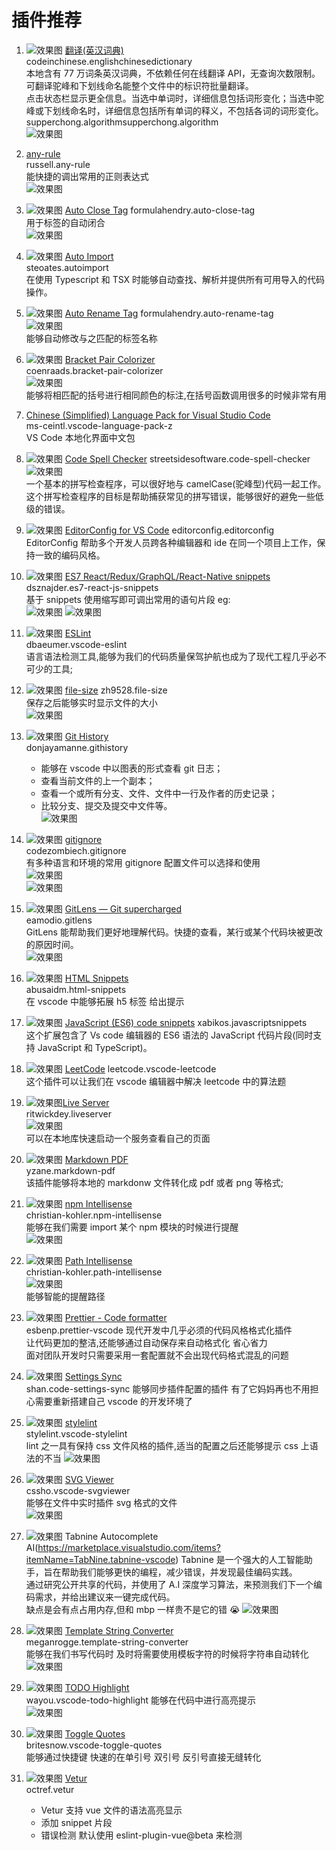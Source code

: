 # 插件推荐

1. ![效果图](https://raw.githubusercontent.com/FE-ng/picGo/main/blog/Microsoft.VisualStudio.Services.Icons.Default ':class=image30') [翻译(英汉词典)](https://marketplace.visualstudio.com/items?itemName=CodeInChinese.EnglishChineseDictionary)  
   codeinchinese.englishchinesedictionary  
   本地含有 77 万词条英汉词典，不依赖任何在线翻译 API，无查询次数限制。可翻译驼峰和下划线命名能整个文件中的标识符批量翻译。  
   点击状态栏显示更全信息。当选中单词时，详细信息包括词形变化；当选中驼峰或下划线命名时，详细信息包括所有单词的释义，不包括各词的词形变化。  
   supperchong.algorithmsupperchong.algorithm  
   ![效果图](https://raw.githubusercontent.com/FE-ng/picGo/main/blog/20210518143235.png ':class=image800')
2. [any-rule](https://marketplace.visualstudio.com/items?itemName=russell.any-rule)  
   russell.any-rule  
   能快捷的调出常用的正则表达式  
   ![效果图](https://raw.githubusercontent.com/FE-ng/picGo/main/blog/16f8e01a684a0a18)
3. ![效果图](https://raw.githubusercontent.com/FE-ng/picGo/main/blog/8ae42633-a01e-460c-9ecd-df83ac13d360.png ':class=image60') [Auto Close Tag](https://marketplace.visualstudio.com/items?itemName=formulahendry.auto-close-tag)
   formulahendry.auto-close-tag  
   用于标签的自动闭合  
   ![效果图](https://raw.githubusercontent.com/FE-ng/picGo/main/blog/usage.gif ':class=image800')

4. ![效果图](https://raw.githubusercontent.com/FE-ng/picGo/main/blog/56873c37-18fe-4d4a-b3e4-d482c19aa0d1.png ':class=image30') [Auto Import](https://marketplace.visualstudio.com/items?itemName=steoates.autoimport)  
   steoates.autoimport  
   在使用 Typescript 和 TSX 时能够自动查找、解析并提供所有可用导入的代码操作。
5. ![效果图](https://raw.githubusercontent.com/FE-ng/picGo/main/blog/20210518144626.png ':class=image30') [Auto Rename Tag](https://marketplace.visualstudio.com/items?itemName=formulahendry.auto-rename-tag)
   formulahendry.auto-rename-tag  
   ![效果图](https://raw.githubusercontent.com/FE-ng/picGo/main/blog/20210518144653.png ':class=image800')  
   能够自动修改与之匹配的标签名称
6. ![效果图](https://raw.githubusercontent.com/FE-ng/picGo/main/blog/20210518144808.png ':class=image30') [Bracket Pair Colorizer](https://marketplace.visualstudio.com/items?itemName=CoenraadS.bracket-pair-colorizer)  
   coenraads.bracket-pair-colorizer  
   ![效果图](https://raw.githubusercontent.com/FE-ng/picGo/main/blog/20210518144924.png ':class=image400')  
   能够将相匹配的括号进行相同颜色的标注,在括号函数调用很多的时候非常有用
7. [Chinese (Simplified) Language Pack for Visual Studio Code](https://marketplace.visualstudio.com/items?itemName=MS-CEINTL.vscode-language-pack-zh-hans)  
   ms-ceintl.vscode-language-pack-z  
   VS Code 本地化界面中文包
8. ![效果图](https://raw.githubusercontent.com/FE-ng/picGo/main/blog/20210518145422.png ':class=image30') [Code Spell Checker](https://marketplace.visualstudio.com/items?itemName=streetsidesoftware.code-spell-checker)
   streetsidesoftware.code-spell-checker  
   ![效果图](https://raw.githubusercontent.com/FE-ng/picGo/main/blog/20210518145940.png ':class=image800')  
   一个基本的拼写检查程序，可以很好地与 camelCase(驼峰型)代码一起工作。  
   这个拼写检查程序的目标是帮助捕获常见的拼写错误，能够很好的避免一些低级的错误。
9. ![效果图](https://raw.githubusercontent.com/FE-ng/picGo/main/blog/20210518193159.png ':class=image30') [EditorConfig for VS Code](https://editorconfig.org/)
   editorconfig.editorconfig  
   EditorConfig 帮助多个开发人员跨各种编辑器和 ide 在同一个项目上工作，保持一致的编码风格。
10. ![效果图](https://raw.githubusercontent.com/FE-ng/picGo/main/blog/20210519111210.png ':class=image30') [ES7 React/Redux/GraphQL/React-Native snippets](https://marketplace.visualstudio.com/items?itemName=dsznajder.es7-react-js-snippets)  
    dsznajder.es7-react-js-snippets  
     基于 snippets 使用缩写即可调出常用的语句片段 eg:  
     ![效果图](https://raw.githubusercontent.com/FE-ng/picGo/main/blog/20210519113321.png ':class=image800')
    ![效果图](https://raw.githubusercontent.com/FE-ng/picGo/main/blog/20210519113342.png ':class=image400')
11. ![效果图](https://raw.githubusercontent.com/FE-ng/picGo/main/blog/20210519113638.png ':class=image30') [ESLint](https://marketplace.visualstudio.com/items?itemName=dbaeumer.vscode-eslint)  
    dbaeumer.vscode-eslint  
    语言语法检测工具,能够为我们的代码质量保驾护航也成为了现代工程几乎必不可少的工具;
12. ![效果图](https://raw.githubusercontent.com/FE-ng/picGo/main/blog/20210519113933.png ':class=image30') [file-size](https://marketplace.visualstudio.com/items?itemName=zh9528.file-size)
    zh9528.file-size  
    保存之后能够实时显示文件的大小  
    ![效果图](https://raw.githubusercontent.com/FE-ng/picGo/main/blog/20210519114038.png ':class=image800')
13. ![效果图](https://raw.githubusercontent.com/FE-ng/picGo/main/blog/20210519134016.png ':class=image30') [Git History](https://marketplace.visualstudio.com/items?itemName=donjayamanne.githistory)  
     donjayamanne.githistory
    - 能够在 vscode 中以图表的形式查看 git 日志；
    - 查看当前文件的上一个副本；
    - 查看一个或所有分支、文件、文件中一行及作者的历史记录；
    - 比较分支、提交及提交中文件等。  
      ![效果图](https://raw.githubusercontent.com/FE-ng/picGo/main/blog/gitLogv3.gif ':class=image800')
14. ![效果图](https://raw.githubusercontent.com/FE-ng/picGo/main/blog/20210519142348.png ':class=image30') [gitignore](https://marketplace.visualstudio.com/items?itemName=codezombiech.gitignore)  
     codezombiech.gitignore  
    有多种语言和环境的常用 gitignore 配置文件可以选择和使用  
    ![效果图](https://raw.githubusercontent.com/FE-ng/picGo/main/blog/20210519142706.png ':class=image400')  
    ![效果图](https://raw.githubusercontent.com/FE-ng/picGo/main/blog/20210519142632.png ':class=image400')
15. ![效果图](https://raw.githubusercontent.com/FE-ng/picGo/main/blog/20210519143042.png ':class=image30') [GitLens — Git supercharged](https://marketplace.visualstudio.com/items?itemName=eamodio.gitlens)  
     eamodio.gitlens  
     GitLens 能帮助我们更好地理解代码。快捷的查看，某行或某个代码块被更改的原因时间。  
    ![效果图](https://raw.githubusercontent.com/FE-ng/picGo/main/blog/revision-navigation.gif ':class=image800')
16. ![效果图](https://raw.githubusercontent.com/FE-ng/picGo/main/blog/20210519143504.png ':class=image30') [HTML Snippets](https://marketplace.visualstudio.com/items?itemName=abusaidm.html-snippets)  
     abusaidm.html-snippets  
     在 vscode 中能够拓展 h5 标签 给出提示
17. ![效果图](https://raw.githubusercontent.com/FE-ng/picGo/main/blog/20210519144615.png ':class=image30') [JavaScript (ES6) code snippets](https://marketplace.visualstudio.com/items?itemName=xabikos.JavaScriptSnippets)
    xabikos.javascriptsnippets  
    这个扩展包含了 Vs code 编辑器的 ES6 语法的 JavaScript 代码片段(同时支持 JavaScript 和 TypeScript)。
18. ![效果图](https://raw.githubusercontent.com/FE-ng/picGo/main/blog/20210519144828.png ':class=image30') [LeetCode](https://marketplace.visualstudio.com/items?itemName=LeetCode.vscode-leetcode)
    leetcode.vscode-leetcode  
    这个插件可以让我们在 vscode 编辑器中解决 leetcode 中的算法题
19. ![效果图](https://raw.githubusercontent.com/FE-ng/picGo/main/blog/20210519145046.png ':class=image30')[Live Server](https://marketplace.visualstudio.com/items?itemName=ritwickdey.LiveServer)  
    ritwickdey.liveserver  
    ![效果图](https://raw.githubusercontent.com/FE-ng/picGo/main/blog/vscode-live-server-animated-demo.gif ':class=image800')  
    可以在本地库快速启动一个服务查看自己的页面
20. ![效果图](https://raw.githubusercontent.com/FE-ng/picGo/main/blog/20210520163845.png ':class=image30') [Markdown PDF](https://marketplace.visualstudio.com/items?itemName=yzane.markdown-pdf)  
    yzane.markdown-pdf  
    该插件能够将本地的 markdonw 文件转化成 pdf 或者 png 等格式;
21. ![效果图](https://raw.githubusercontent.com/FE-ng/picGo/main/blog/20210520164121.png ':class=image30') [npm Intellisense](https://marketplace.visualstudio.com/items?itemName=christian-kohler.npm-intellisense)  
    christian-kohler.npm-intellisense  
    能够在我们需要 import 某个 npm 模块的时候进行提醒  
    ![效果图](https://raw.githubusercontent.com/FE-ng/picGo/main/blog/auto_complete.gif ':class=image800')
22. ![效果图](https://raw.githubusercontent.com/FE-ng/picGo/main/blog/20210520164802.png ':class=image30') [Path Intellisense](https://marketplace.visualstudio.com/items?itemName=christian-kohler.path-intellisense)  
    christian-kohler.path-intellisense  
    ![效果图](https://raw.githubusercontent.com/FE-ng/picGo/main/blog/iaHeUiDeTUZuo.gif ':class=image800')  
    能够智能的提醒路径
23. ![效果图](https://raw.githubusercontent.com/FE-ng/picGo/main/blog/20210520165152.png ':class=image30') [Prettier - Code formatter](https://marketplace.visualstudio.com/items?itemName=esbenp.prettier-vscode)  
     esbenp.prettier-vscode
    现代开发中几乎必须的代码风格格式化插件  
    让代码更加的整洁,还能够通过自动保存来自动格式化 省心省力  
    面对团队开发时只需要采用一套配置就不会出现代码格式混乱的问题
24. ![效果图](https://raw.githubusercontent.com/FE-ng/picGo/main/blog/20210520165716.png ':class=image30') [Settings Sync](https://marketplace.visualstudio.com/items?itemName=Shan.code-settings-sync)  
     shan.code-settings-sync
    能够同步插件配置的插件 有了它妈妈再也不用担心需要重新搭建自己 vscode 的开发环境了
25. ![效果图](https://raw.githubusercontent.com/FE-ng/picGo/main/blog/20210520165852.png ':class=image30') [stylelint](https://marketplace.visualstudio.com/items?itemName=stylelint.vscode-stylelint)  
     stylelint.vscode-stylelint  
    lint 之一具有保持 css 文件风格的插件,适当的配置之后还能够提示 css 上语法的不当
    ![效果图](https://raw.githubusercontent.com/FE-ng/picGo/main/blog/20210520165945.png ':class=image800')
26. ![效果图](https://raw.githubusercontent.com/FE-ng/picGo/main/blog/20210520170117.png ':class=image30') [SVG Viewer](https://marketplace.visualstudio.com/items?itemName=cssho.vscode-svgviewer)  
    cssho.vscode-svgviewer  
    能够在文件中实时插件 svg 格式的文件  
    ![效果图](https://raw.githubusercontent.com/FE-ng/picGo/main/blog/from_context.gif ':class=image800')
27. ![效果图](https://raw.githubusercontent.com/FE-ng/picGo/main/blog/20210520170335.png ':class=image30') Tabnine Autocomplete AI(https://marketplace.visualstudio.com/items?itemName=TabNine.tabnine-vscode)
    Tabnine 是一个强大的人工智能助手，旨在帮助我们能够更快的编程，减少错误，并发现最佳编码实践。  
    通过研究公开共享的代码，并使用了 A.I 深度学习算法，来预测我们下一个编码需求，并给出建议来一键完成代码。  
    缺点是会有点占用内存,但和 mbp 一样贵不是它的错 😭
    ![效果图](https://raw.githubusercontent.com/FE-ng/picGo/main/blog/with-and-without-tabnine-java.gif ':class=image800')
28. ![效果图](https://raw.githubusercontent.com/FE-ng/picGo/main/blog/20210520171001.png ':class=image30') [Template String Converter](https://marketplace.visualstudio.com/items?itemName=meganrogge.template-string-converter)  
    meganrogge.template-string-converter  
    能够在我们书写代码时 及时将需要使用模板字符的时候将字符串自动转化  
    ![效果图](https://raw.githubusercontent.com/FE-ng/picGo/main/blog/demo.gif ':class=image800')
29. ![效果图](https://raw.githubusercontent.com/FE-ng/picGo/main/blog/20210520171224.png ':class=image30') [TODO Highlight](https://marketplace.visualstudio.com/items?itemName=wayou.vscode-todo-highlight)  
     wayou.vscode-todo-highlight
    能够在代码中进行高亮提示  
    ![效果图](https://raw.githubusercontent.com/FE-ng/picGo/main/blog/20210520171236.png ':class=image800')
30. ![效果图](https://raw.githubusercontent.com/FE-ng/picGo/main/blog/20210520171441.png ':class=image30') [Toggle Quotes](https://marketplace.visualstudio.com/items?itemName=BriteSnow.vscode-toggle-quotes)  
    britesnow.vscode-toggle-quotes  
    能够通过快捷键 快速的在单引号 双引号 反引号直接无缝转化
31. ![效果图](https://raw.githubusercontent.com/FE-ng/picGo/main/blog/20210520173919.png ':class=image30') [Vetur](https://marketplace.visualstudio.com/items?itemName=octref.vetur)  
    octref.vetur
    - Vetur 支持 vue 文件的语法高亮显示
    - 添加 snippet 片段
    - 错误检测 默认使用 eslint-plugin-vue@beta 来检测 <template>模块
    - 定义格式
